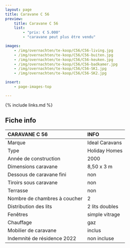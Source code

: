 ```yaml
---
layout: page
title: Caravane C 56
preview:
    title: Caravane C 56
    list:
        - "prix: € 5.000"
        - "caravane peut plus être vendu"

images:
    - /img/overnachten/te-koop/C56/C56-living.jpg
    - /img/overnachten/te-koop/C56/C56-buiten.jpg
    - /img/overnachten/te-koop/C56/C56-keuken.jpg
    - /img/overnachten/te-koop/C56/C56-badkamer.jpg
    - /img/overnachten/te-koop/C56/C56-SK1.jpg
    - /img/overnachten/te-koop/C56/C56-SK2.jpg

insert:
    - page-images-top

---
```


{% include links.md %}



## Fiche info

CARAVANE C 56               | INFO        |
:---------------------------|:------------|
Marque                      |Ideal Caravans
Type                        |Holiday Homes
Année de construction       |2000
Dimensions caravane         |8,50 x 3 m
Dessous de caravane fini    |non
Tiroirs sous caravane       |non
Terrasse                    |non
Nombre de chambres à coucher|2
Distribution des lits       |2 lits doubles
Fenêtres                    |simple vitrage
Chauffage                   |gaz
Mobilier de caravane        |inclus
Indemnité de résidence 2022 |non incluse
